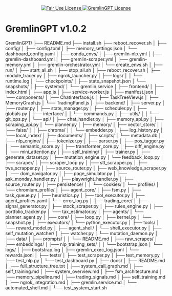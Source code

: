 <div align="center">

  <a href="https://github.com/AscendAI/AscendAI/blob/main/LICENSE.md">
    <img src="https://img.shields.io/badge/FAIR%20USE-black?style=for-the-badge&logo=dragon&logoColor=white" alt="Fair Use License"/>
  </a>
  <a href="https://github.com/AscendAI/AscendAI/blob/main/LICENSE.md">
    <img src="https://img.shields.io/badge/GREMLINGPT%20v1.0-red?style=for-the-badge&logo=dragon&logoColor=white" alt="GremlinGPT License"/>
  </a>
  
</div>

# GremlinGPT v1.0.2

GremlinGPT/
├── README.md
├── install.sh
├── reboot_recover.sh
│
├── config/
│   ├── config.toml
│   ├── memory_settings.json
│   └── dashboard_config.yaml
│
├── conda_envs/
│   ├── gremlin-nlp.yml
│   ├── gremlin-dashboard.yml
│   ├── gremlin-scraper.yml
│   ├── gremlin-memory.yml
│   ├── gremlin-orchestrator.yml
│   └── create_envs.sh
│
├── run/
│   ├── start_all.sh
│   ├── stop_all.sh
│   ├── reboot_recover.sh
│   ├── module_tracer.py
│   ├── ngrok_launcher.py
│   ├── logs/
│   │   └── runtime.log
│   └── checkpoints/
│       ├── state_snapshot.json
│       └── snapshots/
│
├── systemd/
│   └── gremlin.service
│
├── frontend/
│   ├── index.html
│   ├── app.js
│   ├── service-worker.js
│   ├── manifest.json
│   └── components/
│       ├── ChatInterface.js
│       ├── TaskTreeView.js
│       ├── MemoryGraph.js
│       └── TradingPanel.js
│
├── backend/
│   ├── server.py
│   ├── router.py
│   ├── state_manager.py
│   ├── scheduler.py
│   ├── globals.py
│   ├── interface/
│   │   └── commands.py
│   ├── utils/
│   │   └── git_ops.py
│   └── api/
│       ├── chat_handler.py
│       ├── memory_api.py
│       ├── scraping_api.py
│       └── planner.py
│
├── memory/
│   ├── vector_store/
│   │   ├── faiss/
│   │   ├── chroma/
│   │   └── embedder.py
│   ├── log_history.py
│   └── local_index/
│       ├── documents/
│       ├── scripts/
│       └── metadata.db
│
├── nlp_engine/
│   ├── tokenizer.py
│   ├── parser.py
│   ├── pos_tagger.py
│   ├── semantic_score.py
│   ├── transformer_core.py
│   ├── diff_engine.py
│   └── mini_attention.py
│
├── self_training/
│   ├── trainer.py
│   ├── generate_dataset.py
│   ├── mutation_engine.py
│   └── feedback_loop.py
│
├── scraper/
│   ├── scraper_loop.py
│   ├── stt_scrapper.py
│   ├── tws_scrapper.py
│   ├── source_router.py
│   ├── web_knowledge_scraper.py
│   ├── dom_navigator.py
│   ├── page_simulator.py
│   ├── ask_monday_handler.py
│   ├── playwright_handler.py
│   ├── source_router.py
│   ├── persistence/
│   │   └── cookies/
│   └── profiles/
│       └── chromium_profile/
│
├── agent_core/
│   ├── fsm.py
│   ├── task_queue.py
│   ├── heuristics.py
│   ├── tool_executor.py
│   ├── agent_profiles.yaml
│   └── error_log.py
│
├── trading_core/
│   ├── signal_generator.py
│   ├── stock_scraper.py
│   ├── rules_engine.py
│   ├── portfolio_tracker.py
│   └── tax_estimator.py
│
├── agents/
│   └── planner_agent.py
│
├── core/
│   ├── loop.py
│   ├── kernel.py
│   └── snapshot.py
│
├── executors/
│   └── python_executor.py
│
├── tools/
│   └── reward_model.py
│
├── agent_shell/
│   └── shell_executor.py
│
├── self_mutation_watcher/
│   ├── watcher.py
│   └── mutation_daemon.py
│
├── data/
│   ├── prompts/
│   │   └── README.md
│   ├── raw_scrapes/
│   ├── embeddings/
│   ├── nlp_training_sets/
│   │   └── bootstrap.json
│   └── logs/
│       ├── bootstrap.log
│       ├── gremlin_exec_log.jsonl
│       └── rewards.jsonl
│
├── tests/
│   ├── test_scraper.py
│   ├── test_memory.py
│   ├── test_nlp.py
│   └── test_dashboard.py
│
├── docs/
│   ├── README.md
│   ├── full_structure_tree.txt
│   ├── system_call_graph.md
│   ├── self_training.md
│   ├── system_overview.md
│   ├── fsm_architecture.md
│   ├── memory_pipeline.md
│   ├── trading_signals.md
│   ├── self_training.md
│   ├── ngrok_integration.md
│   ├── gremlin.service.md
│   └── automated_shell.md
│
└── test_system_start.sh

